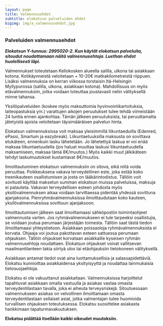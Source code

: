 ```yaml
---
layout: page
title: Valmennusehdot
subtitle: elokatsun palveluiden ehdot
bigimg: img/a_valmennusehdot.jpg
---
```


### Palveluiden valmennusehdot

***Elokatsun Y-tunnus: 2995020-2. Kun käytät elokatsun palveluita, sitoudut noudattamaan näitä valmennusehtoja. Luethan ehdot huolellisesti läpi.***

Valmennukset toteutetaan Kellokosken alueella salilla, ulkona tai asiakkaan kotona. Kotikäynneistä veloitetaan + 10-20€ matkakilometreistä riippuen. Lisäksi valmennuksia on kerran viikossa torstaisin Itä-Helsingin Myllypurossa (salilla, ulkona, asiakkaan kotona). Mahdollisuus on myös etävalmennuksiin, jotka voidaan toteuttaa joustavasti netin välityksellä minne tahansa.

Yksilöpalveluiden (koskee myös maksuttomia hyvinvointikartoituksia, laiteopastuksia ym.) varattujen aikojen peruutukset tulee tehdä viimeistään 24 tuntia ennen ajankohtaa. Tämän jälkeen peruutuksista, tai peruuttamatta jätetyistä ajoista veloitetaan täysimääräisen palvelun hinta.

Elokatsun valmennuksissa voit maksaa yleisimmillä liikuntaeduilla (Edenred, ePassi, Smartum ja eazybreak). Liikuntaetuuksilla maksusta on sovittava etukäteen, ennenkuin lasku lähetetään. Jo lähetettyä laskua ei voi enää maksaa liikuntaetuudella (jos haluat muuttaa laskusi liikuntaetuudella maksamiseen, maksaa tämä 8€/muutos.) Myös kaikki muut jälkikäteen tehdyt laskumuutokset kustantavat 8€/muutos.

Ilmoittautuminen elokatsun valmennuksiin on sitova, eikä niitä voida peruuttaa. Poikkeuksena vakava terveydellinen este, joka estää koko treenikauteen osallistumisen ja josta on lääkärintodistus. Tällöin voit sovitusti käyttää maksetun summan elokatsun muissa palveluissa, maksuja ei palauteta. Vakavan terveydellisen esteen johdosta myös yksilövalmennuksen aikaa voidaan tarvittaessa pidentää yhdessä sovittuna ajanjaksona. Pienryhmävalmennuksissa ilmoittaudutaan koko kauteen, yksilövalmennuksissa sovittuun ajanjaksoon.

Ilmoittautumisen jälkeen saat ilmoittamaasi sähköpostiin toimintaohjeet valmennusta varten. Jos ryhmävalmennukseen ei tule tarpeeksi osallistujia, se voidaan joutua perumaan järjestäjän toimesta. Tällöin saat tästä tiedon ilmoittamaasi yhteystietoon. Asiakkaan poissaoloja ryhmävalmennuksista ei korvata. Ohjaaja voi joutua pakottavan esteen sattuessa perumaan ohjauksen. Tällöin ohjaukset korvataan asiakkaille kyseisen ryhmän valmennusehtoja noudattaen. Elokatsun ohjaukset voivat vallitsevan maailmantilanteen takia siirtyä ulos tai etäohjauksiin tietokoneen välityksellä.

Asiakkaan antamat tiedot ovat aina luottamuksellisia ja salassapidettäviä. Elokatsu kunnioittaa asiakkaidensa yksityisyyttä ja noudattaa lainmukaisia tietosuojaehtoja.

Elokatsu ei ole vakuuttanut asiakkaitaan. Valmennuksissa harjoittelut tapahtuvat asiakkaan omalla vastuulla ja asiakas vastaa omasta terveydentilastaan tavalla, joka ei aiheuta terveysriskejä. Sitoutuessaan valmennukseen asiakas on velvollinen ilmoittamaan omasta terveydentilastaan sellaiset asiat, jotka valmentajan tulee huomioida turvallisen ohjauksen toteutuksessa. Elokatsu suosittelee asiakasta hankkimaan tapaturmavakuutuksen.

**Elokatsu pidättää itsellään kaikki oikeudet muutoksiin.**